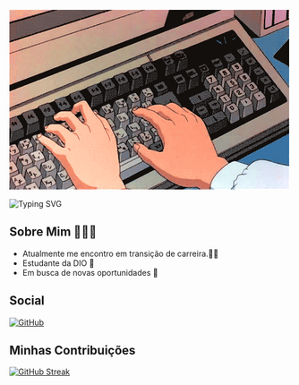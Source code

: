  ![alt text](gifs-de-pessoas-digitando-6.gif)

 ![Typing SVG](https://readme-typing-svg.herokuapp.com?font=Fira+Code&size=14&pause=1000&color=DB709&width=435&lines=OI!+Meu+nome+é+Lorrany+Dias+e+sou+Estudante.;Sejam+bem+vindos👋)

## Sobre Mim 🙋🏻‍♀️

 - Atualmente me encontro em transição de carreira.👩‍💻 
 - Estudante da DIO 📘
 - Em busca de novas oportunidades 🔎

 ## Social 

[![GitHub](https://img.shields.io/badge/GitHub-100000?style=for-the-badge&logo=github&logoColor=white)](https://github.com/Lorrany-Dias)  
 
## Minhas Contribuições 

[![GitHub Streak](https://streak-stats.demolab.com?user=Lorrany-Dias&theme=sunset-gradient&hide_border=)](https://git.io/streak-stats)
